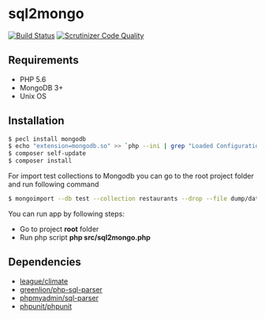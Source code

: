 # sql2mongo

[![Build Status](https://travis-ci.org/SerhiiTsybulskyi/sql2mongo.svg?branch=master)](https://travis-ci.org/SerhiiTsybulskyi/sql2mongo)
[![Scrutinizer Code Quality](https://scrutinizer-ci.com/g/SerhiiTsybulskyi/sql2mongo/badges/quality-score.png?b=master)](https://scrutinizer-ci.com/g/SerhiiTsybulskyi/sql2mongo/?branch=master)
## Requirements

+ PHP 5.6
+ MongoDB 3+
+ Unix OS

## Installation

```bash
$ pecl install mongodb
$ echo "extension=mongodb.so" >> `php --ini | grep "Loaded Configuration" | sed -e "s|.*:\s*||"`
$ composer self-update
$ composer install

```

For import test collections to Mongodb you can go to the root project folder and run following command

```bash
$ mongoimport --db test --collection restaurants --drop --file dump/dataset.json
```

You can run app by following steps:
+ Go to project **root** folder
+ Run php script **php src/sql2mongo.php**


## Dependencies
+ [league/climate](https://github.com/thephpleague/climate)
+ [greenlion/php-sql-parser](https://github.com/greenlion/php-sql-parser)
+ [phpmyadmin/sql-parser](https://github.com/phpmyadmin/sql-parser)
+ [phpunit/phpunit](https://github.com/sebastianbergmann/phpunit)
